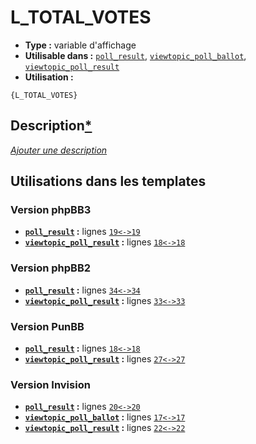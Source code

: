 # L_TOTAL_VOTES
* __Type :__ variable d'affichage
* __Utilisable dans :__ [`poll_result`](../tpl/poll_result.md#readme), [`viewtopic_poll_ballot`](../tpl/viewtopic_poll_ballot.md#readme), [`viewtopic_poll_result`](../tpl/viewtopic_poll_result.md#readme)
* __Utilisation :__

```smarty
{L_TOTAL_VOTES}
```

## Description[*](https://fa-tvars.appspot.com/var/L_TOTAL_VOTES)
[*Ajouter une description*](https://fa-tvars.appspot.com/var/L_TOTAL_VOTES)

## Utilisations dans les templates

### Version phpBB3
* __[`poll_result`](../tpl/poll_result.md#readme) :__ lignes [`19`](../src/prosilver/poll_result.tpl#L19)[`<->`](../src/prosilver/poll_result.tpl#L19-L19)[`19`](../src/prosilver/poll_result.tpl#L19)
* __[`viewtopic_poll_result`](../tpl/viewtopic_poll_result.md#readme) :__ lignes [`18`](../src/prosilver/viewtopic_poll_result.tpl#L18)[`<->`](../src/prosilver/viewtopic_poll_result.tpl#L18-L18)[`18`](../src/prosilver/viewtopic_poll_result.tpl#L18)

### Version phpBB2
* __[`poll_result`](../tpl/poll_result.md#readme) :__ lignes [`34`](../src/subsilver/poll_result.tpl#L34)[`<->`](../src/subsilver/poll_result.tpl#L34-L34)[`34`](../src/subsilver/poll_result.tpl#L34)
* __[`viewtopic_poll_result`](../tpl/viewtopic_poll_result.md#readme) :__ lignes [`33`](../src/subsilver/viewtopic_poll_result.tpl#L33)[`<->`](../src/subsilver/viewtopic_poll_result.tpl#L33-L33)[`33`](../src/subsilver/viewtopic_poll_result.tpl#L33)

### Version PunBB
* __[`poll_result`](../tpl/poll_result.md#readme) :__ lignes [`18`](../src/punbb/poll_result.tpl#L18)[`<->`](../src/punbb/poll_result.tpl#L18-L18)[`18`](../src/punbb/poll_result.tpl#L18)
* __[`viewtopic_poll_result`](../tpl/viewtopic_poll_result.md#readme) :__ lignes [`27`](../src/punbb/viewtopic_poll_result.tpl#L27)[`<->`](../src/punbb/viewtopic_poll_result.tpl#L27-L27)[`27`](../src/punbb/viewtopic_poll_result.tpl#L27)

### Version Invision
* __[`poll_result`](../tpl/poll_result.md#readme) :__ lignes [`20`](../src/invision/poll_result.tpl#L20)[`<->`](../src/invision/poll_result.tpl#L20-L20)[`20`](../src/invision/poll_result.tpl#L20)
* __[`viewtopic_poll_ballot`](../tpl/viewtopic_poll_ballot.md#readme) :__ lignes [`17`](../src/invision/viewtopic_poll_ballot.tpl#L17)[`<->`](../src/invision/viewtopic_poll_ballot.tpl#L17-L17)[`17`](../src/invision/viewtopic_poll_ballot.tpl#L17)
* __[`viewtopic_poll_result`](../tpl/viewtopic_poll_result.md#readme) :__ lignes [`22`](../src/invision/viewtopic_poll_result.tpl#L22)[`<->`](../src/invision/viewtopic_poll_result.tpl#L22-L22)[`22`](../src/invision/viewtopic_poll_result.tpl#L22)

